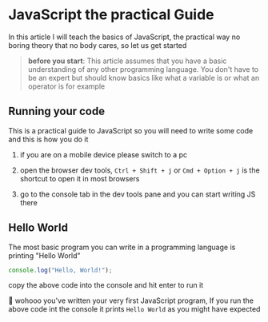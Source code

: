 # JavaScript the practical Guide

In this article I will teach the basics of JavaScript, the practical way no boring theory that no body cares, so let us get started

> **before you start**: This article assumes that you have a basic understanding of any other programming language. You don't have to be an expert but should know basics like what a variable is or what an operator is for example

## Running your code

This is a practical guide to JavaScript so you will need to write some code and this is how you do it

1.  if you are on a mobile device please switch to a pc

2.  open the browser dev tools, `Ctrl + Shift + j` or `Cmd + Option + j` is the shortcut to open it in most browsers

3.  go to the console tab in the dev tools pane and you can start writing JS there

## Hello World

The most basic program you can write in a programming language is printing "Hello World"

```js
console.log("Hello, World!");
```

copy the above code into the console and hit enter to run it

🎊 wohooo you've written your very first JavaScript program, If you run the above code int the console it prints `Hello World` as you might have expected


